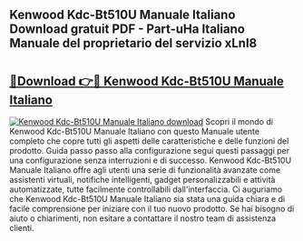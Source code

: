 ## Kenwood Kdc-Bt510U Manuale Italiano Download gratuit PDF - Part-uHa Italiano Manuale del proprietario del servizio xLnI8

# <h2><a href="http://dfe00vf.blite.top/?on=Kenwood+Kdc-Bt510U+Manuale+Italiano">🔗Download 👉🔴 Kenwood Kdc-Bt510U Manuale Italiano</a></h2>

[![Kenwood Kdc-Bt510U Manuale Italiano download](https://i.imgur.com/lujVjoI.png)](http://dfe00vf.blite.top/?on=Kenwood+Kdc-Bt510U+Manuale+Italiano)
Scopri il mondo di Kenwood Kdc-Bt510U Manuale Italiano con questo Manuale utente completo che copre tutti gli aspetti delle caratteristiche e delle funzioni del prodotto. Guida passo passo alla configurazione segui questi passaggi per una configurazione senza interruzioni e di successo. Kenwood Kdc-Bt510U Manuale Italiano offre agli utenti una serie di funzionalità avanzate come assistenti virtuali, notifiche intelligenti, gadget personalizzabili e attività automatizzate, tutte facilmente controllabili dall'interfaccia. Ci auguriamo che Kenwood Kdc-Bt510U Manuale Italiano sia stata una guida chiara e di facile comprensione per iniziare con il tuo nuovo prodotto. Se hai bisogno di aiuto o chiarimenti, non esitare a contattare il nostro team di assistenza clienti.

